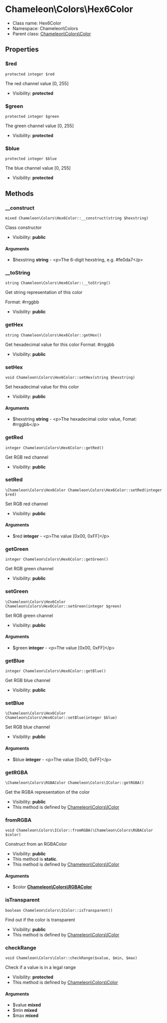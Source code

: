Chameleon\Colors\Hex6Color
===============






* Class name: Hex6Color
* Namespace: Chameleon\Colors
* Parent class: [Chameleon\Colors\Color](Chameleon-Colors-Color.md)





Properties
----------


### $red

    protected integer $red

The red channel value [0, 255]



* Visibility: **protected**


### $green

    protected integer $green

The green channel value [0, 255]



* Visibility: **protected**


### $blue

    protected integer $blue

The blue channel value [0, 255]



* Visibility: **protected**


Methods
-------


### __construct

    mixed Chameleon\Colors\Hex6Color::__construct(string $hexstring)

Class constructor



* Visibility: **public**


#### Arguments
* $hexstring **string** - &lt;p&gt;The 6-digit hexstring, e.g. #fe0da7&lt;/p&gt;



### __toString

    string Chameleon\Colors\Hex6Color::__toString()

Get string representation of this color

Format: #rrggbb

* Visibility: **public**




### getHex

    string Chameleon\Colors\Hex6Color::getHex()

Get hexadecimal value for this color
Format: #rrggbb



* Visibility: **public**




### setHex

    void Chameleon\Colors\Hex6Color::setHex(string $hexstring)

Set hexadecimal value for this color



* Visibility: **public**


#### Arguments
* $hexstring **string** - &lt;p&gt;The hexadecimal color value, Fomat: #rrggbb&lt;/p&gt;



### getRed

    integer Chameleon\Colors\Hex6Color::getRed()

Get RGB red channel



* Visibility: **public**




### setRed

    \Chameleon\Colors\Hex6Color Chameleon\Colors\Hex6Color::setRed(integer $red)

Set RGB red channel



* Visibility: **public**


#### Arguments
* $red **integer** - &lt;p&gt;The value [0x00, 0xFF]&lt;/p&gt;



### getGreen

    integer Chameleon\Colors\Hex6Color::getGreen()

Get RGB green channel



* Visibility: **public**




### setGreen

    \Chameleon\Colors\Hex6Color Chameleon\Colors\Hex6Color::setGreen(integer $green)

Set RGB green channel



* Visibility: **public**


#### Arguments
* $green **integer** - &lt;p&gt;The value [0x00, 0xFF]&lt;/p&gt;



### getBlue

    integer Chameleon\Colors\Hex6Color::getBlue()

Get RGB blue channel



* Visibility: **public**




### setBlue

    \Chameleon\Colors\Hex6Color Chameleon\Colors\Hex6Color::setBlue(integer $blue)

Set RGB blue channel



* Visibility: **public**


#### Arguments
* $blue **integer** - &lt;p&gt;The value [0x00, 0xFF]&lt;/p&gt;



### getRGBA

    \Chameleon\Colors\RGBAColor Chameleon\Colors\IColor::getRGBA()

Get the RGBA representation of the color



* Visibility: **public**
* This method is defined by [Chameleon\Colors\IColor](Chameleon-Colors-IColor.md)




### fromRGBA

    void Chameleon\Colors\IColor::fromRGBA(\Chameleon\Colors\RGBAColor $color)

Construct from an RGBAColor



* Visibility: **public**
* This method is **static**.
* This method is defined by [Chameleon\Colors\IColor](Chameleon-Colors-IColor.md)


#### Arguments
* $color **[Chameleon\Colors\RGBAColor](Chameleon-Colors-RGBAColor.md)**



### isTransparent

    boolean Chameleon\Colors\IColor::isTransparent()

Find out if the color is transparent



* Visibility: **public**
* This method is defined by [Chameleon\Colors\IColor](Chameleon-Colors-IColor.md)




### checkRange

    void Chameleon\Colors\Color::checkRange($value, $min, $max)

Check if a value is in a legal range



* Visibility: **protected**
* This method is defined by [Chameleon\Colors\Color](Chameleon-Colors-Color.md)


#### Arguments
* $value **mixed**
* $min **mixed**
* $max **mixed**


